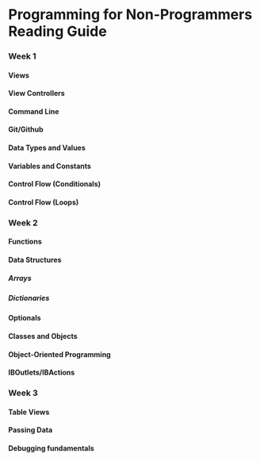 # Programming for Non-Programmers Reading Guide

### Week 1

#### Views

#### View Controllers

#### Command Line

#### Git/Github

#### Data Types and Values

#### Variables and Constants

#### Control Flow (Conditionals)

#### Control Flow (Loops)

### Week 2

#### Functions

#### Data Structures

##### Arrays

##### Dictionaries

#### Optionals

#### Classes and Objects
 
#### Object-Oriented Programming

#### IBOutlets/IBActions

### Week 3

#### Table Views

#### Passing Data

#### Debugging fundamentals

